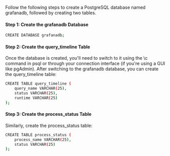Follow the following steps to create a PostgreSQL database named grafanadb, followed by creating two tables.

#### Step 1: Create the grafanadb Database

```bash
CREATE DATABASE grafanadb;
```
#### Step 2: Create the query\_timeline Table

Once the database is created, you'll need to switch to it using the \\c command in psql or through your connection interface (if you're using a GUI like pgAdmin). After switching to the grafanadb database, you can create the query\_timeline table:

```bash
CREATE TABLE query_timeline (
    query_name VARCHAR(25),
    status VARCHAR(25),
    runtime VARCHAR(25)
);
```
#### Step 3: Create the process\_status Table

Similarly, create the process\_status table:
```bash
CREATE TABLE process_status (
    process_name VARCHAR(25),
    status VARCHAR(25)
);
```



